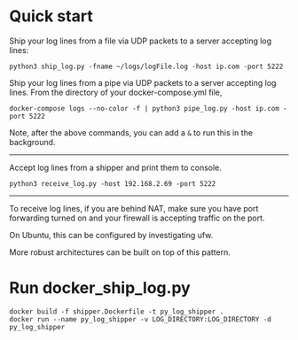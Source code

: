 # Quick start

Ship your log lines from a file via UDP packets to a server accepting log lines:
```
python3 ship_log.py -fname ~/logs/logFile.log -host ip.com -port 5222  
```

Ship your log lines from a pipe via UDP packets to a server accepting log lines. From the directory of your docker-compose.yml file,
```
docker-compose logs --no-color -f | python3 pipe_log.py -host ip.com -port 5222  
```

Note, after the above commands, you can add a ```&``` to run this in the background.

<hr>

Accept log lines from a shipper and print them to console.
```
python3 receive_log.py -host 192.168.2.69 -port 5222
```
<hr>
To receive log lines, if you are behind NAT, make sure you have port forwarding turned on and your firewall is accepting traffic on the port.

On Ubuntu, this can be configured by investigating ufw.

More robust architectures can be built on top of this pattern.


# Run docker_ship_log.py
```
docker build -f shipper.Dockerfile -t py_log_shipper .
docker run --name py_log_shipper -v LOG_DIRECTORY:LOG_DIRECTORY -d py_log_shipper
```
